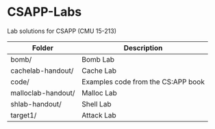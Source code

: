 # CSAPP-Labs

Lab solutions for CSAPP (CMU 15-213)



| Folder            | Description                        |
|-------------------|------------------------------------|
| bomb/             | Bomb Lab                           |
| cachelab-handout/ | Cache Lab                          |
| code/             | Examples code from the CS:APP book |
| malloclab-handout/| Malloc Lab                         |
| shlab-handout/    | Shell Lab                          |
| target1/          | Attack Lab                         |
